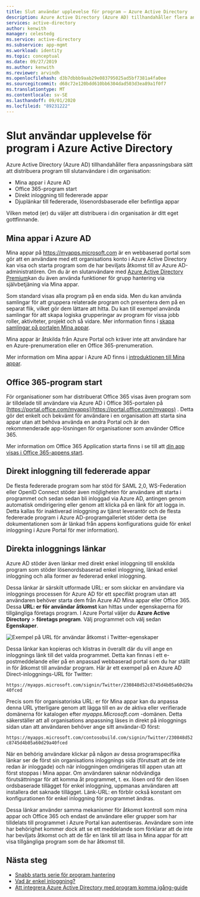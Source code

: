 ```yaml
---
title: Slut användar upplevelse för program – Azure Active Directory
description: Azure Active Directory (Azure AD) tillhandahåller flera anpassningsbara sätt att distribuera program till slutanvändare i din organisation.
services: active-directory
author: kenwith
manager: celestedg
ms.service: active-directory
ms.subservice: app-mgmt
ms.workload: identity
ms.topic: conceptual
ms.date: 09/27/2019
ms.author: kenwith
ms.reviewer: arvindh
ms.openlocfilehash: d3b7dbbb9aab29e083795025ad5bf7381a4fa0ee
ms.sourcegitcommit: d68c72e120bdd610bb6304dad503d3ea89a1f0f7
ms.translationtype: MT
ms.contentlocale: sv-SE
ms.lasthandoff: 09/01/2020
ms.locfileid: "89231222"
---
```

# <a name="end-user-experiences-for-applications-in-azure-active-directory"></a>Slut användar upplevelse för program i Azure Active Directory

Azure Active Directory (Azure AD) tillhandahåller flera anpassningsbara sätt att distribuera program till slutanvändare i din organisation:

* Mina appar i Azure AD
* Office 365-program start
* Direkt inloggning till federerade appar
* Djuplänkar till federerade, lösenordsbaserade eller befintliga appar

Vilken metod (er) du väljer att distribuera i din organisation är ditt eget gottfinnande.

## <a name="azure-ad-my-apps"></a>Mina appar i Azure AD

Mina appar på https://myapps.microsoft.com är en webbaserad portal som gör att en användare med ett organisations konto i Azure Active Directory kan visa och starta program som de har beviljats åtkomst till av Azure AD-administratören. Om du är en slutanvändare med [Azure Active Directory Premium](https://azure.microsoft.com/pricing/details/active-directory/)kan du även använda funktioner för grupp hantering via självbetjäning via Mina appar.

Som standard visas alla program på en enda sida. Men du kan använda samlingar för att gruppera relaterade program och presentera dem på en separat flik, vilket gör dem lättare att hitta. Du kan till exempel använda samlingar för att skapa logiska grupperingar av program för vissa jobb roller, aktiviteter, projekt och så vidare. Mer information finns i [skapa samlingar på portalen Mina appar](access-panel-collections.md). 

Mina appar är åtskilda från Azure Portal och kräver inte att användare har en Azure-prenumeration eller en Office 365-prenumeration.

Mer information om Mina appar i Azure AD finns i [introduktionen till Mina appar](../user-help/active-directory-saas-access-panel-introduction.md).

## <a name="office-365-application-launcher"></a>Office 365-program start

För organisationer som har distribuerat Office 365 visas även program som är tilldelade till användare via Azure AD i Office 365-portalen på [https://portal.office.com/myapps](https://portal.office.com/myapps) . Detta gör det enkelt och bekvämt för användare i en organisation att starta sina appar utan att behöva använda en andra Portal och är den rekommenderade app-lösningen för organisationer som använder Office 365.

Mer information om Office 365 Application starta finns i se till att [din app visas i Office 365-appens start](https://msdn.microsoft.com/office/office365/howto/connect-your-app-to-o365-app-launcher).

## <a name="direct-sign-on-to-federated-apps"></a>Direkt inloggning till federerade appar

De flesta federerade program som har stöd för SAML 2,0, WS-Federation eller OpenID Connect stöder även möjligheten för användare att starta i programmet och sedan sedan bli inloggad via Azure AD, antingen genom automatisk omdirigering eller genom att klicka på en länk för att logga in. Detta kallas för inaktiverad inloggning av tjänst leverantör och de flesta federerade program i Azure AD-programgalleriet stöder detta (se dokumentationen som är länkad från appens konfigurations guide för enkel inloggning i Azure Portal för mer information).

## <a name="direct-sign-on-links"></a>Direkta inloggnings länkar

Azure AD stöder även länkar med direkt enkel inloggning till enskilda program som stöder lösenordsbaserad enkel inloggning, länkad enkel inloggning och alla former av federerad enkel inloggning.

Dessa länkar är särskilt utformade URL: er som skickar en användare via inloggnings processen för Azure AD för ett specifikt program utan att användaren behöver starta dem från Azure AD Mina appar eller Office 365. Dessa **URL: er för användar åtkomst** kan hittas under egenskaperna för tillgängliga företags program. I Azure Portal väljer du **Azure Active Directory**  >  **företags program**. Välj programmet och välj sedan **Egenskaper**.

![Exempel på URL för användar åtkomst i Twitter-egenskaper](media/end-user-experiences/direct-sign-on-link.png)

Dessa länkar kan kopieras och klistras in överallt där du vill ange en inloggnings länk till det valda programmet. Detta kan finnas i ett e-postmeddelande eller på en anpassad webbaserad portal som du har ställt in för åtkomst till användar program. Här är ett exempel på en Azure AD Direct-inloggnings-URL för Twitter:

`https://myapps.microsoft.com/signin/Twitter/230848d52c8745d4b05a60d29a40fced`

Precis som för organisatoriska URL: er för Mina appar kan du anpassa denna URL ytterligare genom att lägga till en av de aktiva eller verifierade domänerna för katalogen efter *myapps.Microsoft.com* -domänen. Detta säkerställer att all organisations anpassning läses in direkt på inloggnings sidan utan att användaren behöver ange sitt användar-ID först:

`https://myapps.microsoft.com/contosobuild.com/signin/Twitter/230848d52c8745d4b05a60d29a40fced`

När en behörig användare klickar på någon av dessa programspecifika länkar ser de först sin organisations inloggnings sida (förutsatt att de inte redan är inloggade) och när inloggningen omdirigeras till appen utan att först stoppas i Mina appar. Om användaren saknar nödvändiga förutsättningar för att komma åt programmet, t. ex. lösen ord för den lösen ordsbaserade tillägget för enkel inloggning, uppmanas användaren att installera det saknade tillägget. Länk-URL: en förblir också konstant om konfigurationen för enkel inloggning för programmet ändras.

Dessa länkar använder samma mekanismer för åtkomst kontroll som mina appar och Office 365 och endast de användare eller grupper som har tilldelats till programmet i Azure Portal kan autentiseras. Användare som inte har behörighet kommer dock att se ett meddelande som förklarar att de inte har beviljats åtkomst och att de får en länk till att läsa in Mina appar för att visa tillgängliga program som de har åtkomst till.

## <a name="next-steps"></a>Nästa steg

* [Snabb starts serie för program hantering](view-applications-portal.md)
* [Vad är enkel inloggning?](what-is-single-sign-on.md)
* [Att integrera Azure Active Directory med program komma igång-guide](plan-an-application-integration.md)
